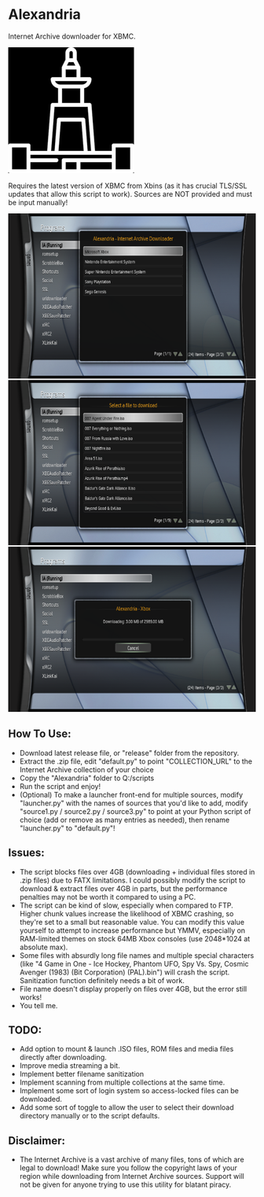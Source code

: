 # Alexandria
Internet Archive downloader for XBMC. 

![Icon](release/default.tbn)

Requires the latest version of XBMC from Xbins (as it has crucial TLS/SSL updates that allow this script to work). Sources are NOT provided and must be input manually!

![1](screenshots/1.bmp)
![2](screenshots/2.bmp)
![3](screenshots/3.bmp)

## How To Use:
- Download latest release file, or "release" folder from the repository.
- Extract the .zip file, edit "default.py" to point "COLLECTION_URL" to the Internet Archive collection of your choice 
- Copy the "Alexandria" folder to Q:/scripts
- Run the script and enjoy!
- (Optional) To make a launcher front-end for multiple sources, modify "launcher.py" with the names of sources that you'd like to add, modify "source1.py / source2.py / source3.py" to point at your Python script of choice (add or remove as many entries as needed), then rename "launcher.py" to "default.py"!

## Issues:
- The script blocks files over 4GB (downloading + individual files stored in .zip files) due to FATX limitations. I could possibly modify the script to download & extract files over 4GB in parts, but the performance penalties may not be worth it compared to using a PC.
- The script can be kind of slow, especially when compared to FTP. Higher chunk values increase the likelihood of XBMC crashing, so they're set to a small but reasonable value. You can modify this value yourself to attempt to increase performance but YMMV, especially on RAM-limited themes on stock 64MB Xbox consoles (use 2048*1024 at absolute max).
- Some files with absurdly long file names and multiple special characters (like "4 Game in One - Ice Hockey, Phantom UFO, Spy Vs. Spy, Cosmic Avenger (1983) (Bit Corporation) (PAL).bin") will crash the script. Sanitization function definitely needs a bit of work.
- File name doesn't display properly on files over 4GB, but the error still works!
- You tell me.

## TODO:
- Add option to mount & launch .ISO files, ROM files and media files directly after downloading.
- Improve media streaming a bit.
- Implement better filename sanitization
- Implement scanning from multiple collections at the same time.
- Implement some sort of login system so access-locked files can be downloaded.
- Add some sort of toggle to allow the user to select their download directory manually or to the script defaults.

## Disclaimer:
- The Internet Archive is a vast archive of many files, tons of which are legal to download! Make sure you follow the copyright laws of your region while downloading from Internet Archive sources. Support will not be given for anyone trying to use this utility for blatant piracy. 
